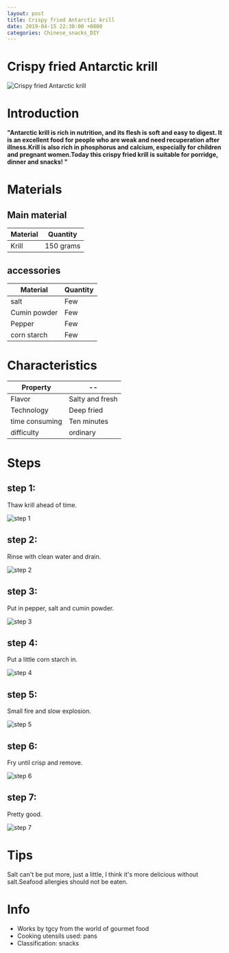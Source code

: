 ```yaml
---
layout: post
title: Crispy fried Antarctic krill
date: 2019-04-15 22:30:00 +0800
categories: Chinese_snacks_DIY
---
```


# Crispy fried Antarctic krill

![Crispy fried Antarctic krill]({{site.baseurl}}/img/438328/438328.jpg)

# Introduction

**"Antarctic krill is rich in nutrition, and its flesh is soft and easy to digest. It is an excellent food for people who are weak and need recuperation after illness.Krill is also rich in phosphorus and calcium, especially for children and pregnant women.Today this crispy fried krill is suitable for porridge, dinner and snacks! "**

# Materials


## Main material

Material|Quantity
--|--
Krill|150 grams

## accessories

Material|Quantity
--|--
salt|Few
Cumin powder|Few
Pepper|Few
corn starch|Few

# Characteristics

Property|--
--|--
Flavor|Salty and fresh
Technology|Deep fried
time consuming|Ten minutes
difficulty|ordinary

# Steps

## step 1:

Thaw krill ahead of time.

![step 1]({{site.baseurl}}/img/438328/1.jpg)

## step 2:

Rinse with clean water and drain.

![step 2]({{site.baseurl}}/img/438328/2.jpg)

## step 3:

Put in pepper, salt and cumin powder.

![step 3]({{site.baseurl}}/img/438328/3.jpg)

## step 4:

Put a little corn starch in.

![step 4]({{site.baseurl}}/img/438328/4.jpg)

## step 5:

Small fire and slow explosion.

![step 5]({{site.baseurl}}/img/438328/5.jpg)

## step 6:

Fry until crisp and remove.

![step 6]({{site.baseurl}}/img/438328/6.jpg)

## step 7:

Pretty good.

![step 7]({{site.baseurl}}/img/438328/7.jpg)

# Tips

Salt can't be put more, just a little, I think it's more delicious without salt.Seafood allergies should not be eaten.

# Info

- Works by tgcy from the world of gourmet food
- Cooking utensils used: pans
- Classification: snacks